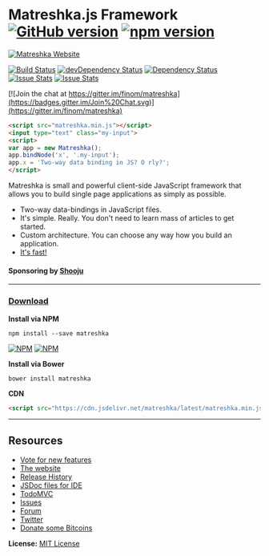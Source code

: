 # Matreshka.js Framework  [![GitHub version](https://badge.fury.io/gh/matreshkajs%2Fmatreshka.svg)](https://badge.fury.io/gh/matreshkajs%2Fmatreshka) [![npm version](https://badge.fury.io/js/matreshka.svg)](https://badge.fury.io/js/matreshka)

[![Matreshka Website](http://matreshka.io/img/mk5-logo_full-vert.svg)](http://matreshka.io)

[![Build Status](https://travis-ci.org/matreshkajs/matreshka.svg)](https://travis-ci.org/matreshkajs/matreshka) [![devDependency Status](https://img.shields.io/david/dev/matreshkajs/matreshka.svg)](https://david-dm.org/matreshkajs/matreshka#info=devDependencies)
[![Dependency Status](https://img.shields.io/david/matreshkajs/matreshka.svg)](https://david-dm.org/matreshkajs/matreshka)
[![Issue Stats](http://issuestats.com/github/matreshkajs/matreshka/badge/pr)](http://issuestats.com/github/matreshkajs/matreshka)
[![Issue Stats](http://issuestats.com/github/matreshkajs/matreshka/badge/issue)](http://issuestats.com/github/matreshkajs/matreshka)

[![Join the chat at https://gitter.im/finom/matreshka](https://badges.gitter.im/Join%20Chat.svg)](https://gitter.im/finom/matreshka)


```html
<script src="matreshka.min.js"></script>
<input type="text" class="my-input">
<script>
var app = new Matreshka();
app.bindNode('x', '.my-input');
app.x = 'Two-way data binding in JS? O rly?';
</script>
```

Matreshka is small and powerful client-side JavaScript framework that allows you to build single page applications as simply as possible.

* Two-way data-bindings in JavaScript files.
* It's simple. Really. You don't need to learn mass of articles to get started.
* Custom architecture. You can choose any way how you build an application.
* [It's fast!](http://mathieuancelin.github.io/js-repaint-perfs/matreshka/index.html)

#### Sponsoring by [Shooju](http://shooju.com)

-----------------------------------

### [Download](https://github.com/finom/matreshka/releases)

**Install via NPM**
```
npm install --save matreshka
```
[![NPM](https://img.shields.io/npm/dt/matreshka.svg)](https://www.npmjs.com/package/matreshka) [![NPM](https://img.shields.io/npm/dm/matreshka.svg)](https://www.npmjs.com/package/matreshka)

**Install via Bower**
```
bower install matreshka
```

**CDN**
```html
<script src="https://cdn.jsdelivr.net/matreshka/latest/matreshka.min.js"></script>
```


-----------------------------------

## Resources
- [Vote for new features](https://trello.com/b/E5KcQESk/matreshka-js-features)
- [The website](http://matreshka.io)
- [Release History](https://github.com/matreshkajs/matreshka/releases)
- [JSDoc files for IDE](https://github.com/matreshkajs/matreshka.io/tree/master/en/jsdoc)
- [TodoMVC](https://github.com/matreshkajs/matreshka_todomvc)
- [Issues](https://github.com/matreshkajs/matreshka/issues)
- [Forum](http://matreshka.io/forum)
- [Twitter](https://twitter.com/matreshkajs)
- [Donate some Bitcoins](https://www.coinbase.com/finom)

**License:** [MIT License](https://raw.github.com/finom/matreshka/master/LICENSE)
